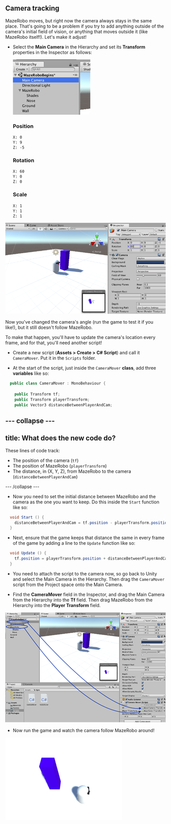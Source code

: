 ## Camera tracking

MazeRobo moves, but right now the camera always stays in the same place. That's going to be a problem if you try to add anything outside of the camera's initial field of vision, or anything that moves outside it (like MazeRobo itself!). Let's make it adjust!

+ Select the **Main Camera** in the Hierarchy and set its **Transform** properties in the Inspector as follows:

  ![Select MainCamera in the Hierarchy](images/step9_SelectMainCamera.png)


  ### Position
  ```
  X: 0
  Y: 9
  Z: -5
  ```

  ### Rotation
  ```
  X: 60
  Y: 0
  Z: 0
  ```

  ### Scale
  ```
  X: 1
  Y: 1
  Z: 1
  ```
![Setting the transform values for the main camera](images/step9_MainCameraTransform.png)

Now you've changed the camera's angle (run the game to test it if you like!), but it still doesn't follow MazeRobo.

To make that happen, you'll have to update the camera's location every frame, and for that, you'll need another script!

+ Create a new script (**Assets > Create > C# Script**) and call it `CameraMover`. Put it in the `Scripts` folder.

+ At the start of the script, just inside the `CameraMover` **class**, add three **variables** like so:

```cs
  public class CameraMover : MonoBehaviour {

    public Transform tf;
    public Transform playerTransform;
    public Vector3 distanceBetweenPlayerAndCam;      
```

--- collapse ---
---
title: What does the new code do?
---

These lines of code track:
+ The position of the camera (`tf`)
+ The position of MazeRobo (`playerTransform`)
+ The distance, in (X, Y, Z), from MazeRobo to the camera (`distanceBetweenPlayerAndCam`)

--- /collapse ---

+ Now you need to set the initial distance between MazeRobo and the camera as the one you want to keep. Do this inside the `Start` function like so:

```cs
  void Start () {
    distanceBetweenPlayerAndCam = tf.position - playerTransform.position;
  } 
```

+ Next, ensure that the game keeps that distance the same in every frame of the game by adding a line to the `Update` function like so:

```cs
  void Update () {
    tf.position = playerTransform.position + distanceBetweenPlayerAndCam;
  }
```

+ You need to attach the script to the camera now, so go back to Unity and select the Main Camera in the Hierarchy. Then drag the `CameraMover` script from the Project space onto the Main Camera.

+ Find the **CameraMover** field in the Inspector, and drag the Main Camera from the Hierarchy into the **Tf** field. Then drag MazeRobo from the Hierarchy into the **Player Transform** field.

![Drag the objects from the Hierarchy onto the script](images/step9_dragFromHierarchyOntoScript.png)

+ Now run the game and watch the camera follow MazeRobo around!

![The new camera angle in action](images/step9_CameraFollowing.png)
